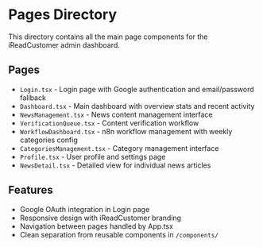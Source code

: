 # Pages Directory

This directory contains all the main page components for the iReadCustomer admin dashboard.

## Pages

- `Login.tsx` - Login page with Google authentication and email/password fallback
- `Dashboard.tsx` - Main dashboard with overview stats and recent activity
- `NewsManagement.tsx` - News content management interface
- `VerificationQueue.tsx` - Content verification workflow
- `WorkflowDashboard.tsx` - n8n workflow management with weekly categories config
- `CategoriesManagement.tsx` - Category management interface
- `Profile.tsx` - User profile and settings page
- `NewsDetail.tsx` - Detailed view for individual news articles

## Features

- Google OAuth integration in Login page
- Responsive design with iReadCustomer branding
- Navigation between pages handled by App.tsx
- Clean separation from reusable components in `/components/`